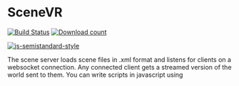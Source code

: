 # SceneVR

[![Build Status](https://travis-ci.org/bnolan/scenevr.svg?branch=master)](https://travis-ci.org/bnolan/scenevr)
[![Download count](https://img.shields.io/npm/dm/scenevr.svg?style=flat)](https://npmjs.org/package/scenevr)

[![js-semistandard-style](https://raw.githubusercontent.com/bnolan/scenevr/master/semistandard.png)](https://github.com/Flet/semistandard)

The scene server loads scene files in .xml format and listens for clients on a websocket connection. Any connected client gets a streamed version of the world sent to them. You can write scripts in javascript using <script /> tags in your scenefile to provide interactivity to connected clients.

Contact [bnolan@gmail.com](mailto:bnolan@gmail.com). Follow development at [@scenevr](http://twitter.com/scenevr/).

![Screenshot](https://pbs.twimg.com/media/B2tuCOKCAAA7VQ7.png:large)

See [the protocol in action](http://www.scenevr.com/protocol.html).

---

## Installation

See the installation instructions at [scenevr.com](http://www.scenevr.com).

## License

Copyright (c) 2014, Ben Nolan
All rights reserved.

Redistribution and use in source and binary forms, with or without modification, are permitted provided that the following conditions are met:

1. Redistributions of source code must retain the above copyright notice, this list of conditions and the following disclaimer.

2. Redistributions in binary form must reproduce the above copyright notice, this list of conditions and the following disclaimer in the documentation and/or other materials provided with the distribution.

3. Neither the name of the copyright holder nor the names of its contributors may be used to endorse or promote products derived from this software without specific prior written permission.

THIS SOFTWARE IS PROVIDED BY THE COPYRIGHT HOLDERS AND CONTRIBUTORS "AS IS" AND ANY EXPRESS OR IMPLIED WARRANTIES, INCLUDING, BUT NOT LIMITED TO, THE IMPLIED WARRANTIES OF MERCHANTABILITY AND FITNESS FOR A PARTICULAR PURPOSE ARE DISCLAIMED. IN NO EVENT SHALL THE COPYRIGHT HOLDER OR CONTRIBUTORS BE LIABLE FOR ANY DIRECT, INDIRECT, INCIDENTAL, SPECIAL, EXEMPLARY, OR CONSEQUENTIAL DAMAGES (INCLUDING, BUT NOT LIMITED TO, PROCUREMENT OF SUBSTITUTE GOODS OR SERVICES; LOSS OF USE, DATA, OR PROFITS; OR BUSINESS INTERRUPTION) HOWEVER CAUSED AND ON ANY THEORY OF LIABILITY, WHETHER IN CONTRACT, STRICT LIABILITY, OR TORT (INCLUDING NEGLIGENCE OR OTHERWISE) ARISING IN ANY WAY OUT OF THE USE OF THIS SOFTWARE, EVEN IF ADVISED OF THE POSSIBILITY OF SUCH DAMAGE.
